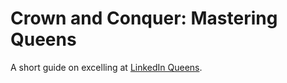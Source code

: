 # Crown and Conquer: Mastering Queens

A short guide on excelling at [LinkedIn Queens](https://www.linkedin.com/games/queens/).
